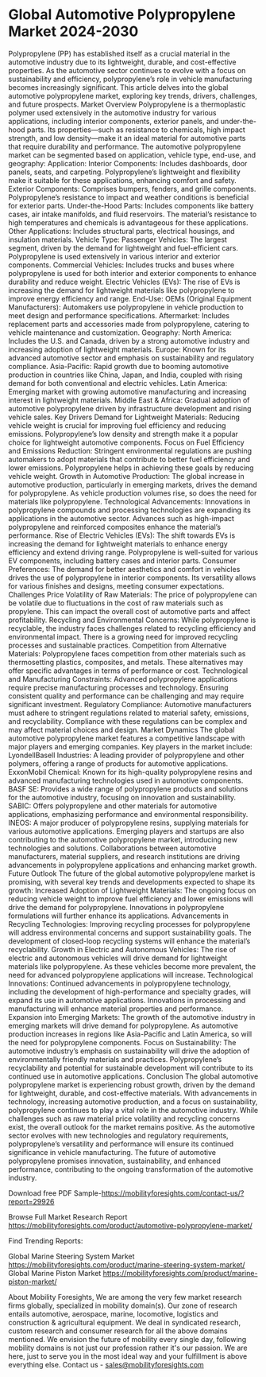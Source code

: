 # Global Automotive Polypropylene Market 2024-2030
Polypropylene (PP) has established itself as a crucial material in the automotive industry due to its lightweight, durable, and cost-effective properties. As the automotive sector continues to evolve with a focus on sustainability and efficiency, polypropylene’s role in vehicle manufacturing becomes increasingly significant. This article delves into the global automotive polypropylene market, exploring key trends, drivers, challenges, and future prospects.
Market Overview
Polypropylene is a thermoplastic polymer used extensively in the automotive industry for various applications, including interior components, exterior panels, and under-the-hood parts. Its properties—such as resistance to chemicals, high impact strength, and low density—make it an ideal material for automotive parts that require durability and performance.
The automotive polypropylene market can be segmented based on application, vehicle type, end-use, and geography:
Application:
Interior Components: Includes dashboards, door panels, seats, and carpeting. Polypropylene’s lightweight and flexibility make it suitable for these applications, enhancing comfort and safety.
Exterior Components: Comprises bumpers, fenders, and grille components. Polypropylene’s resistance to impact and weather conditions is beneficial for exterior parts.
Under-the-Hood Parts: Includes components like battery cases, air intake manifolds, and fluid reservoirs. The material’s resistance to high temperatures and chemicals is advantageous for these applications.
Other Applications: Includes structural parts, electrical housings, and insulation materials.
Vehicle Type:
Passenger Vehicles: The largest segment, driven by the demand for lightweight and fuel-efficient cars. Polypropylene is used extensively in various interior and exterior components.
Commercial Vehicles: Includes trucks and buses where polypropylene is used for both interior and exterior components to enhance durability and reduce weight.
Electric Vehicles (EVs): The rise of EVs is increasing the demand for lightweight materials like polypropylene to improve energy efficiency and range.
End-Use:
OEMs (Original Equipment Manufacturers): Automakers use polypropylene in vehicle production to meet design and performance specifications.
Aftermarket: Includes replacement parts and accessories made from polypropylene, catering to vehicle maintenance and customization.
Geography:
North America: Includes the U.S. and Canada, driven by a strong automotive industry and increasing adoption of lightweight materials.
Europe: Known for its advanced automotive sector and emphasis on sustainability and regulatory compliance.
Asia-Pacific: Rapid growth due to booming automotive production in countries like China, Japan, and India, coupled with rising demand for both conventional and electric vehicles.
Latin America: Emerging market with growing automotive manufacturing and increasing interest in lightweight materials.
Middle East & Africa: Gradual adoption of automotive polypropylene driven by infrastructure development and rising vehicle sales.
Key Drivers
Demand for Lightweight Materials: Reducing vehicle weight is crucial for improving fuel efficiency and reducing emissions. Polypropylene’s low density and strength make it a popular choice for lightweight automotive components.
Focus on Fuel Efficiency and Emissions Reduction: Stringent environmental regulations are pushing automakers to adopt materials that contribute to better fuel efficiency and lower emissions. Polypropylene helps in achieving these goals by reducing vehicle weight.
Growth in Automotive Production: The global increase in automotive production, particularly in emerging markets, drives the demand for polypropylene. As vehicle production volumes rise, so does the need for materials like polypropylene.
Technological Advancements: Innovations in polypropylene compounds and processing technologies are expanding its applications in the automotive sector. Advances such as high-impact polypropylene and reinforced composites enhance the material’s performance.
Rise of Electric Vehicles (EVs): The shift towards EVs is increasing the demand for lightweight materials to enhance energy efficiency and extend driving range. Polypropylene is well-suited for various EV components, including battery cases and interior parts.
Consumer Preferences: The demand for better aesthetics and comfort in vehicles drives the use of polypropylene in interior components. Its versatility allows for various finishes and designs, meeting consumer expectations.
Challenges
Price Volatility of Raw Materials: The price of polypropylene can be volatile due to fluctuations in the cost of raw materials such as propylene. This can impact the overall cost of automotive parts and affect profitability.
Recycling and Environmental Concerns: While polypropylene is recyclable, the industry faces challenges related to recycling efficiency and environmental impact. There is a growing need for improved recycling processes and sustainable practices.
Competition from Alternative Materials: Polypropylene faces competition from other materials such as thermosetting plastics, composites, and metals. These alternatives may offer specific advantages in terms of performance or cost.
Technological and Manufacturing Constraints: Advanced polypropylene applications require precise manufacturing processes and technology. Ensuring consistent quality and performance can be challenging and may require significant investment.
Regulatory Compliance: Automotive manufacturers must adhere to stringent regulations related to material safety, emissions, and recyclability. Compliance with these regulations can be complex and may affect material choices and design.
Market Dynamics
The global automotive polypropylene market features a competitive landscape with major players and emerging companies. Key players in the market include:
LyondellBasell Industries: A leading provider of polypropylene and other polymers, offering a range of products for automotive applications.
ExxonMobil Chemical: Known for its high-quality polypropylene resins and advanced manufacturing technologies used in automotive components.
BASF SE: Provides a wide range of polypropylene products and solutions for the automotive industry, focusing on innovation and sustainability.
SABIC: Offers polypropylene and other materials for automotive applications, emphasizing performance and environmental responsibility.
INEOS: A major producer of polypropylene resins, supplying materials for various automotive applications.
Emerging players and startups are also contributing to the automotive polypropylene market, introducing new technologies and solutions. Collaborations between automotive manufacturers, material suppliers, and research institutions are driving advancements in polypropylene applications and enhancing market growth.
Future Outlook
The future of the global automotive polypropylene market is promising, with several key trends and developments expected to shape its growth:
Increased Adoption of Lightweight Materials: The ongoing focus on reducing vehicle weight to improve fuel efficiency and lower emissions will drive the demand for polypropylene. Innovations in polypropylene formulations will further enhance its applications.
Advancements in Recycling Technologies: Improving recycling processes for polypropylene will address environmental concerns and support sustainability goals. The development of closed-loop recycling systems will enhance the material’s recyclability.
Growth in Electric and Autonomous Vehicles: The rise of electric and autonomous vehicles will drive demand for lightweight materials like polypropylene. As these vehicles become more prevalent, the need for advanced polypropylene applications will increase.
Technological Innovations: Continued advancements in polypropylene technology, including the development of high-performance and specialty grades, will expand its use in automotive applications. Innovations in processing and manufacturing will enhance material properties and performance.
Expansion into Emerging Markets: The growth of the automotive industry in emerging markets will drive demand for polypropylene. As automotive production increases in regions like Asia-Pacific and Latin America, so will the need for polypropylene components.
Focus on Sustainability: The automotive industry’s emphasis on sustainability will drive the adoption of environmentally friendly materials and practices. Polypropylene’s recyclability and potential for sustainable development will contribute to its continued use in automotive applications.
Conclusion
The global automotive polypropylene market is experiencing robust growth, driven by the demand for lightweight, durable, and cost-effective materials. With advancements in technology, increasing automotive production, and a focus on sustainability, polypropylene continues to play a vital role in the automotive industry. While challenges such as raw material price volatility and recycling concerns exist, the overall outlook for the market remains positive. As the automotive sector evolves with new technologies and regulatory requirements, polypropylene’s versatility and performance will ensure its continued significance in vehicle manufacturing. The future of automotive polypropylene promises innovation, sustainability, and enhanced performance, contributing to the ongoing transformation of the automotive industry.


Download free PDF Sample-https://mobilityforesights.com/contact-us/?report=29926


Browse Full Market Research Report 
https://mobilityforesights.com/product/automotive-polypropylene-market/


Find Trending Reports:


Global Marine Steering System Market
https://mobilityforesights.com/product/marine-steering-system-market/
Global Marine Piston Market
https://mobilityforesights.com/product/marine-piston-market/



About Mobility Foresights,
We are among the very few market research firms globally, specialized in mobility domain(s). Our zone of research entails automotive, aerospace, marine, locomotive, logistics and construction & agricultural equipment. We deal in syndicated research, custom research and consumer research for all the above domains mentioned.
We envision the future of mobility every single day, following mobility domains is not just our profession rather it's our passion. We are here, just to serve you in the most ideal way and your fulfillment is above everything else. Contact us -  sales@mobilityforesights.com 

